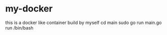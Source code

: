 # my-docker
this is a docker like container build by myself
cd main
sudo go run main.go run /bin/bash
